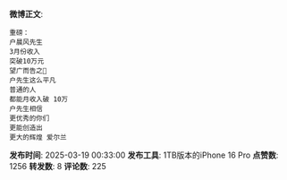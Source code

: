 **微博正文**: 
```
重磅：
户晨风先生
3月份收入
突破10万元
望广而告之🙏
户先生这么平凡
普通的人
都能月收入破 10万
户先生相信
更优秀的你们
更能创造出
更大的辉煌 爱尔兰
```
**发布时间**: 2025-03-19 00:33:00
**发布工具**: 1TB版本的iPhone 16 Pro
**点赞数**: 1256
**转发数**: 8
**评论数**: 225
